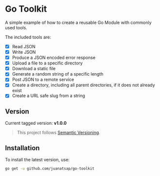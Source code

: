 # Go Toolkit

A simple example of how to create a reusable Go Module with commonly used tools.

The included tools are:

- [X] Read JSON
- [X] Write JSON
- [X] Produce a JSON encoded error response
- [X] Upload a file to a specific directory
- [X] Download a static file
- [X] Generate a random string of a specific length
- [X] Post JSON to a remote service
- [X] Create a directory, including all parent directories, if it does not already exist
- [X] Create a URL safe slug from a string

## Version

Current tagged version: **v1.0.0**

> This project follows [Semantic Versioning](https://semver.org/).

## Installation

To install the latest version, use:

```bash
go get -u github.com/juanatsap/go-toolkit
